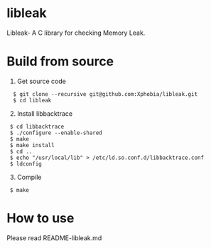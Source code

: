 # libleak
Libleak- A C library for checking Memory Leak.

# Build from source
1. Get source code
```
  $ git clone --recursive git@github.com:Xphobia/libleak.git
  $ cd libleak
```
2. Install libbacktrace
 ```
  $ cd libbacktrace
  $ ./configure --enable-shared
  $ make
  $ make install
  $ cd ..
  $ echo "/usr/local/lib" > /etc/ld.so.conf.d/libbacktrace.conf
  $ ldconfig
 ```
 3. Compile
 ```
  $ make
 ```

# How to use

Please read README-libleak.md
